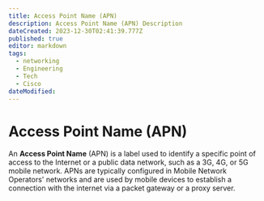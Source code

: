 ```yaml
---
title: Access Point Name (APN)
description: Access Point Name (APN) Description
dateCreated: 2023-12-30T02:41:39.777Z
published: true
editor: markdown
tags:
  - networking
  - Engineering
  - Tech
  - Cisco
dateModified: 
---
```

# Access Point Name (APN)

An **Access Point Name** (APN) is a label used to identify a specific point of access to the Internet or a public data network, such as a 3G, 4G, or 5G mobile network. APNs are typically configured in Mobile Network Operators' networks and are used by mobile devices to establish a connection with the internet via a packet gateway or a proxy server.